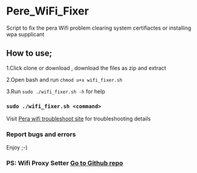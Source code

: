 # Pere_WiFi_Fixer
Script to fix the pera Wifi problem clearing system certifiactes or installing wpa supplicant

## How to use;
1.Click clone or download , download the files as zip and extract

2.Open bash and run `chmod u+x wifi_fixer.sh` 

3.Run `sudo ./wifi_fixer.sh -h` for help

### `sudo ./wifi_fixer.sh <command>`

Visit [Pera wifi troubleshoot site](https://faq.ce.pdn.ac.lk/index.php?sid=3027&lang=en-us&action=artikel&cat=4&id=14&artlang=en-us) for troubleshooting details

### Report bugs and errors 

Enjoy ;-)


### PS: Wifi Proxy Setter [Go to Github repo](https://github.com/namila007/Simple-Terminal-Proxy-Sette) 
